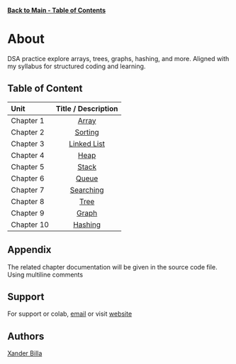 [**Back to Main - Table of Contents**](https://github.com/xanderbilla/LPU-Academics#readme)

# About

DSA practice explore arrays, trees, graphs, hashing, and more. Aligned with my syllabus for structured coding and learning.

## Table of Content

| Unit       |                                      Title / Description                                       |
| :--------- | :--------------------------------------------------------------------------------------------: |
| Chapter 1  |    [Array](https://github.com/xanderbilla/LPU-Academics/tree/main/Docs/CSE202/CSE202_1.md)     |
| Chapter 2  |   [Sorting](https://github.com/xanderbilla/LPU-Academics/tree/main/Docs/CSE202/CSE202_2.md)    |
| Chapter 3  | [Linked List ](https://github.com/xanderbilla/LPU-Academics/tree/main/Docs/CSE202/CSE202_3.md) |
| Chapter 4  |     [Heap](https://github.com/xanderbilla/LPU-Academics/tree/main/Docs/CSE202/CSE202_4.md)     |
| Chapter 5  |    [Stack](https://github.com/xanderbilla/LPU-Academics/tree/main/Docs/CSE202/CSE202_5.md)     |
| Chapter 6  |    [Queue](https://github.com/xanderbilla/LPU-Academics/tree/main/Docs/CSE202/CSE202_6.md)     |
| Chapter 7  |  [Searching](https://github.com/xanderbilla/LPU-Academics/tree/main/Docs/CSE202/CSE202_7.md)   |
| Chapter 8  |     [Tree](https://github.com/xanderbilla/LPU-Academics/tree/main/Docs/CSE202/CSE202_8.md)     |
| Chapter 9  |    [Graph](https://github.com/xanderbilla/LPU-Academics/tree/main/Docs/CSE202/CSE202_9.md)     |
| Chapter 10 |   [Hashing](https://github.com/xanderbilla/LPU-Academics/tree/main/Docs/CSE202/CSE202_10.md)   |

## Appendix

The related chapter documentation will be given in the source code file. Using multiline comments

## Support

For support or colab, [email](mailto:dev.xanderbilla@gmail.com) or visit [website](https://xanderbilla.com)

## Authors

[Xander Billa](https://xanderbilla.com)
